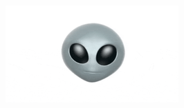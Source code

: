
<div align="center">
<img src="https://raw.githubusercontent.com/agarwalamn/formme/master/static/avatar.gif" width="400">
</div>
